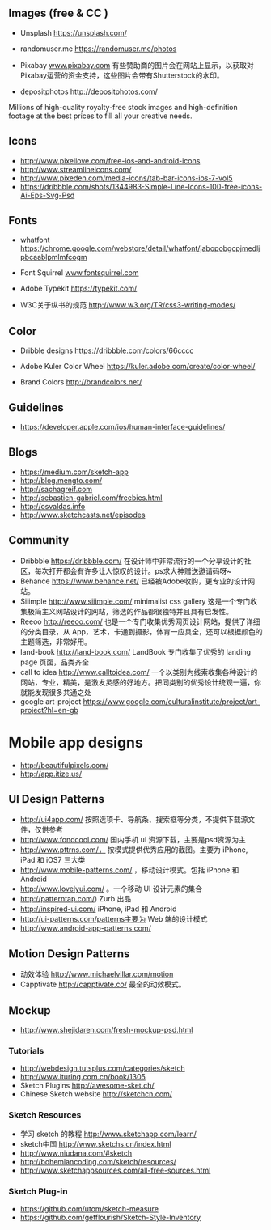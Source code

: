 ## Images (free & CC )

+ Unsplash https://unsplash.com/

+ randomuser.me https://randomuser.me/photos 

+  Pixabay www.pixabay.com  有些赞助商的图片会在网站上显示，以获取对Pixabay运营的资金支持，这些图片会带有Shutterstock的水印。

+  depositphotos http://depositphotos.com/ 
  
  Millions of high-quality royalty-free stock images and high-definition footage at the best prices to fill all your creative needs.

## Icons

+ http://www.pixellove.com/free-ios-and-android-icons
+ http://www.streamlineicons.com/
+ http://www.pixeden.com/media-icons/tab-bar-icons-ios-7-vol5
+ https://dribbble.com/shots/1344983-Simple-Line-Icons-100-free-icons-Ai-Eps-Svg-Psd

## Fonts

+  whatfont https://chrome.google.com/webstore/detail/whatfont/jabopobgcpjmedljpbcaablpmlmfcogm 

+  Font Squirrel www.fontsquirrel.com  
+  Adobe Typekit https://typekit.com/
+  W3C关于纵书的规范 http://www.w3.org/TR/css3-writing-modes/ 


## Color

+  Dribble designs https://dribbble.com/colors/66cccc 

+  Adobe Kuler Color Wheel https://kuler.adobe.com/create/color-wheel/ 

+  Brand Colors http://brandcolors.net/ 

##  Guidelines
+  https://developer.apple.com/ios/human-interface-guidelines/ 

## Blogs

+ https://medium.com/sketch-app
+ http://blog.mengto.com/
+ http://sachagreif.com
+ http://sebastien-gabriel.com/freebies.html
+ http://osvaldas.info
+ http://www.sketchcasts.net/episodes

## Community 
+ Dribbble https://dribbble.com/ 在设计师中非常流行的一个分享设计的社区，每次打开都会有许多让人惊叹的设计。ps求大神赠送邀请码呀~
+  Behance https://www.behance.net/ 已经被Adobe收购，更专业的设计网站。
+  Siiimple http://www.siiimple.com/  minimalist css gallery
这是一个专门收集极简主义网站设计的网站，筛选的作品都很独特并且具有启发性。
+  Reeoo http://reeoo.com/  也是一个专门收集优秀网页设计网站，提供了详细的分类目录，从 App，艺术，卡通到摄影，体育一应具全，还可以根据颜色的主题筛选，非常好用。
+  land-book http://land-book.com/   LandBook 专门收集了优秀的 landing page 页面，品类齐全
+  call to idea http://www.calltoidea.com/ 一个以类别为线索收集各种设计的网站，专业，精美，是激发灵感的好地方。把同类别的优秀设计统观一遍，你就能发现很多共通之处
+  google art-project https://www.google.com/culturalinstitute/project/art-project?hl=en-gb  

# Mobile app designs

+ http://beautifulpixels.com/
+ http://app.itize.us/

## UI Design Patterns
+ http://ui4app.com/ 按照选项卡、导航条、搜索框等分类，不提供下载源文件，仅供参考
+ http://www.fondcool.com/ 国内手机 ui 资源下载，主要是psd资源为主
+ http://www.pttrns.com/， 按模式提供优秀应用的截图。主要为 iPhone, iPad 和 iOS7 三大类
+ http://www.mobile-patterns.com/ ，移动设计模式。包括 iPhone 和 Android
+  http://www.lovelyui.com/ 。一个移动 UI 设计元素的集合
+  http://patterntap.com/) Zurb 出品
+  http://inspired-ui.com/ iPhone, iPad 和 Android
+  http://ui-patterns.com/patterns主要为 Web 端的设计模式
+  http://www.android-app-patterns.com/
  
## Motion Design Patterns

+  动效体验 http://www.michaelvillar.com/motion
+  Capptivate http://capptivate.co/ 最全的动效模式。

## Mockup
+ http://www.shejidaren.com/fresh-mockup-psd.html


### Tutorials

+ http://webdesign.tutsplus.com/categories/sketch
+ http://www.ituring.com.cn/book/1305 
+  Sketch Plugins http://awesome-sket.ch/ 
+  Chinese Sketch website http://sketchcn.com/ 

### Sketch Resources
+  学习 sketch 的教程 http://www.sketchapp.com/learn/ 
+  sketch中国 http://www.sketchs.cn/index.html 
+ http://www.niudana.com/#sketch
+ http://bohemiancoding.com/sketch/resources/
+ http://www.sketchappsources.com/all-free-sources.html

### Sketch Plug-in
+ https://github.com/utom/sketch-measure
+ https://github.com/getflourish/Sketch-Style-Inventory



